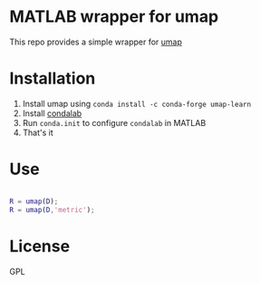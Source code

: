 # MATLAB wrapper for umap

This repo provides a simple wrapper for [umap](https://github.com/lmcinnes/umap)

# Installation

1. Install umap using `conda install -c conda-forge umap-learn`
2. Install [condalab](https://github.com/sg-s/condalab)
3. Run `conda.init` to configure `condalab` in MATLAB
4. That's it

# Use 

```matlab

R = umap(D);
R = umap(D,'metric');

```

# License

GPL